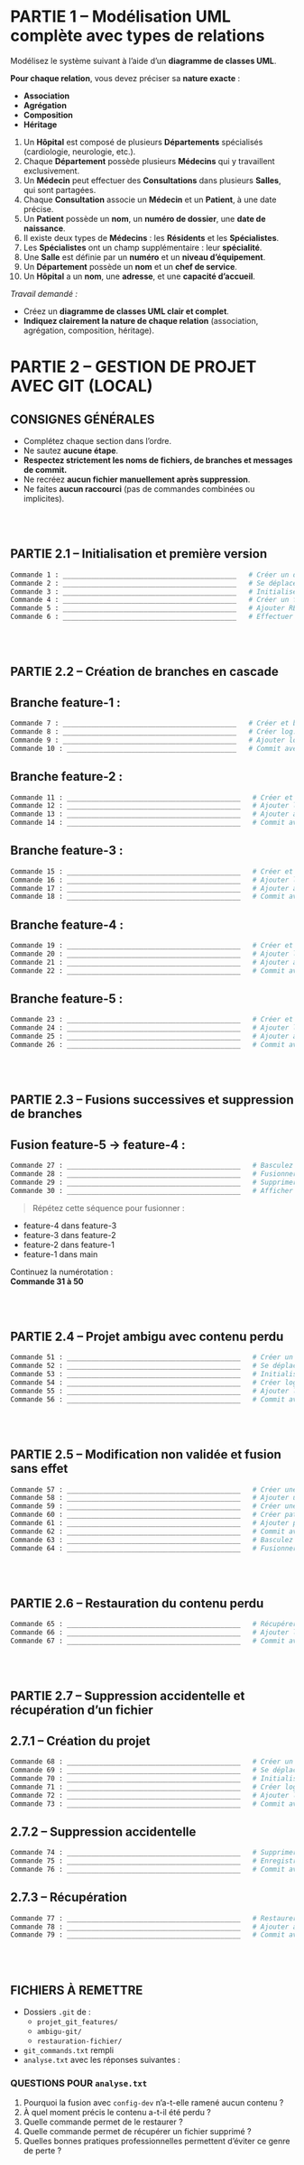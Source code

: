 # PARTIE 1 – Modélisation UML complète avec types de relations

Modélisez le système suivant à l’aide d’un **diagramme de classes UML**.

**Pour chaque relation**, vous devez préciser sa **nature exacte** :
- **Association**
- **Agrégation**
- **Composition**
- **Héritage**



1. Un **Hôpital** est composé de plusieurs **Départements** spécialisés (cardiologie, neurologie, etc.).  
2. Chaque **Département** possède plusieurs **Médecins** qui y travaillent exclusivement.  
3. Un **Médecin** peut effectuer des **Consultations** dans plusieurs **Salles**, qui sont partagées.  
4. Chaque **Consultation** associe un **Médecin** et un **Patient**, à une date précise.  
5. Un **Patient** possède un **nom**, un **numéro de dossier**, une **date de naissance**.  
6. Il existe deux types de **Médecins** : les **Résidents** et les **Spécialistes**.  
7. Les **Spécialistes** ont un champ supplémentaire : leur **spécialité**.  
8. Une **Salle** est définie par un **numéro** et un **niveau d’équipement**.  
9. Un **Département** possède un **nom** et un **chef de service**.  
10. Un **Hôpital** a un **nom**, une **adresse**, et une **capacité d’accueil**.

*Travail demandé :*
- Créez un **diagramme de classes UML clair et complet**.
- **Indiquez clairement la nature de chaque relation** (association, agrégation, composition, héritage).



# PARTIE 2 – GESTION DE PROJET AVEC GIT (LOCAL)

## CONSIGNES GÉNÉRALES

- Complétez chaque section dans l’ordre.  
- Ne sautez **aucune étape**.  
- **Respectez strictement les noms de fichiers, de branches et messages de commit.**  
- Ne recréez **aucun fichier manuellement après suppression**.  
- Ne faites **aucun raccourci** (pas de commandes combinées ou implicites).

<br/>
<br/>

## PARTIE 2.1 – Initialisation et première version

```bash
Commande 1 : ___________________________________________   # Créer un dossier nommé projet_git_features
Commande 2 : ___________________________________________   # Se déplacer dans le dossier
Commande 3 : ___________________________________________   # Initialiser un dépôt Git
Commande 4 : ___________________________________________   # Créer un fichier README.md avec le texte "Projet Git Features"
Commande 5 : ___________________________________________   # Ajouter README.md à la zone d’indexation
Commande 6 : ___________________________________________   # Effectuer un commit avec le message : Initialisation avec README.md
```

<br/>
<br/>

## PARTIE 2.2 – Création de branches en cascade

## Branche feature-1 :

```bash
Commande 7 : ___________________________________________   # Créer et basculer sur la branche feature-1
Commande 8 : ___________________________________________   # Créer log.txt avec la ligne "version 1"
Commande 9 : ___________________________________________   # Ajouter log.txt à l’index
Commande 10 : __________________________________________   # Commit avec le message : Ajout de la version 1 dans log.txt
```

## Branche feature-2 :

```bash
Commande 11 : ___________________________________________   # Créer et basculer sur la branche feature-2 depuis feature-1
Commande 12 : ___________________________________________   # Ajouter la ligne "version 2" à log.txt
Commande 13 : ___________________________________________   # Ajouter à l’index
Commande 14 : ___________________________________________   # Commit avec le message : Ajout de la version 2 dans log.txt
```

## Branche feature-3 :

```bash
Commande 15 : ___________________________________________   # Créer et basculer sur la branche feature-3 depuis feature-2
Commande 16 : ___________________________________________   # Ajouter la ligne "version 3" à log.txt
Commande 17 : ___________________________________________   # Ajouter à l’index
Commande 18 : ___________________________________________   # Commit avec le message : Ajout de la version 3 dans log.txt
```

## Branche feature-4 :

```bash
Commande 19 : ___________________________________________   # Créer et basculer sur la branche feature-4 depuis feature-3
Commande 20 : ___________________________________________   # Ajouter la ligne "version 4" à log.txt
Commande 21 : ___________________________________________   # Ajouter à l’index
Commande 22 : ___________________________________________   # Commit avec le message : Ajout de la version 4 dans log.txt
```

## Branche feature-5 :

```bash
Commande 23 : ___________________________________________   # Créer et basculer sur la branche feature-5 depuis feature-4
Commande 24 : ___________________________________________   # Ajouter la ligne "version 5" à log.txt
Commande 25 : ___________________________________________   # Ajouter à l’index
Commande 26 : ___________________________________________   # Commit avec le message : Ajout de la version 5 dans log.txt
```

<br/>
<br/>

## PARTIE 2.3 – Fusions successives et suppression de branches

## Fusion feature-5 → feature-4 :

```bash
Commande 27 : ___________________________________________   # Basculez sur la branche feature-4
Commande 28 : ___________________________________________   # Fusionner la branche feature-5 dans feature-4
Commande 29 : ___________________________________________   # Supprimer localement la branche feature-5
Commande 30 : ___________________________________________   # Afficher l’historique simplifié (graphique)
```

> Répétez cette séquence pour fusionner :
- feature-4 dans feature-3
- feature-3 dans feature-2
- feature-2 dans feature-1
- feature-1 dans main

Continuez la numérotation :  
**Commande 31 à 50**

<br/>
<br/>

## PARTIE 2.4 – Projet ambigu avec contenu perdu

```bash
Commande 51 : ___________________________________________   # Créer un dossier ambigu-git
Commande 52 : ___________________________________________   # Se déplacer dans le dossier
Commande 53 : ___________________________________________   # Initialiser un dépôt Git
Commande 54 : ___________________________________________   # Créer log.txt avec le contenu : Base du projet
Commande 55 : ___________________________________________   # Ajouter log.txt à l’index
Commande 56 : ___________________________________________   # Commit avec le message : Initialisation du projet avec log.txt
```

<br/>
<br/>

## PARTIE 2.5 – Modification non validée et fusion sans effet

```bash
Commande 57 : ___________________________________________   # Créer une branche config-dev
Commande 58 : ___________________________________________   # Ajouter une ligne non commitée : Contenu temporaire mais critique
Commande 59 : ___________________________________________   # Créer une branche patch-x depuis config-dev
Commande 60 : ___________________________________________   # Créer patch.txt avec une ligne de votre choix
Commande 61 : ___________________________________________   # Ajouter patch.txt à l’index
Commande 62 : ___________________________________________   # Commit avec le message : Ajout du patch X
Commande 63 : ___________________________________________   # Basculez dans la branche main
Commande 64 : ___________________________________________   # Fusionner config-dev dans main
```

<br/>
<br/>

## PARTIE 2.6 – Restauration du contenu perdu

```bash
Commande 65 : ___________________________________________   # Récupérer le contenu non commité de log.txt
Commande 66 : ___________________________________________   # Ajouter log.txt à l’index
Commande 67 : ___________________________________________   # Commit avec le message : Restauration du contenu perdu de log.txt depuis config-dev
```

<br/>
<br/>

## PARTIE 2.7 – Suppression accidentelle et récupération d’un fichier

## 2.7.1 – Création du projet

```bash
Commande 68 : ___________________________________________   # Créer un dossier restauration-fichier
Commande 69 : ___________________________________________   # Se déplacer dans ce dossier
Commande 70 : ___________________________________________   # Initialiser un dépôt Git
Commande 71 : ___________________________________________   # Créer log.txt avec les 5 lignes version 1 à version 5
Commande 72 : ___________________________________________   # Ajouter log.txt à l’index
Commande 73 : ___________________________________________   # Commit avec le message : Ajout initial de log.txt avec cinq versions
```

## 2.7.2 – Suppression accidentelle

```bash
Commande 74 : ___________________________________________   # Supprimer physiquement log.txt
Commande 75 : ___________________________________________   # Enregistrer la suppression avec git rm
Commande 76 : ___________________________________________   # Commit avec le message : Suppression accidentelle de log.txt
```

## 2.7.3 – Récupération

```bash
Commande 77 : ___________________________________________   # Restaurer le fichier supprimé avec Git
Commande 78 : ___________________________________________   # Ajouter à l’index
Commande 79 : ___________________________________________   # Commit avec le message : Restauration complète de log.txt après suppression
```

<br/>
<br/>

## FICHIERS À REMETTRE

- Dossiers `.git` de :
  - `projet_git_features/`  
  - `ambigu-git/`  
  - `restauration-fichier/`  
- `git_commands.txt` rempli  
- `analyse.txt` avec les réponses suivantes :

### QUESTIONS POUR `analyse.txt`

1. Pourquoi la fusion avec `config-dev` n’a-t-elle ramené aucun contenu ?  
2. À quel moment précis le contenu a-t-il été perdu ?  
3. Quelle commande permet de le restaurer ?  
4. Quelle commande permet de récupérer un fichier supprimé ?  
5. Quelles bonnes pratiques professionnelles permettent d’éviter ce genre de perte ?
